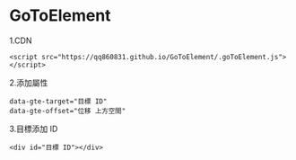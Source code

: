 # GoToElement

1.CDN
```
<script src="https://qq860831.github.io/GoToElement/.goToElement.js"></script>
```
2.添加屬性
```
data-gte-target="目標 ID" 
data-gte-offset="位移 上方空間"
```
3.目標添加 ID
```
<div id="目標 ID"></div>
```